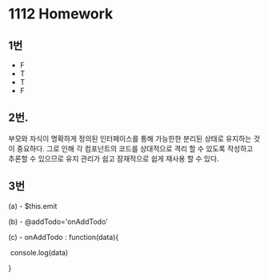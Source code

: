 # 1112 Homework

## 1번

- F
- T
- T
- F



## 2번.

부모와 자식이 명확하게 정의된 인터페이스를 통해 가능한한 분리된 상태로 유지하는 것이 중요하다. 그로 인해 각 컴포넌트의  코드를 상대적으로 격리 할 수 있도록 작성하고 추론할 수 있으므로 유지 관리가 쉽고 잠재적으로 쉽게 재사용 할 수 있다.



## 3번

(a) - $this.emit

(b) - @addTodo='onAddTodo'

(c) - onAddTodo : function(data){

​	console.log(data)

}